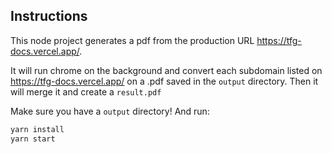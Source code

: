 ## Instructions

This node project generates a pdf from the production URL https://tfg-docs.vercel.app/.

It will run chrome on the background and convert each subdomain listed on https://tfg-docs.vercel.app/ on a .pdf saved in the `output` directory. Then it will merge it and create a `result.pdf`

Make sure you have a `output` directory! And run:

```bash
yarn install
yarn start
```
